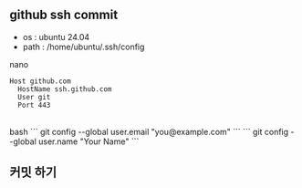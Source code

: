 ## github ssh commit

+ os : ubuntu 24.04
+ path : /home/ubuntu/.ssh/config

nano
```
Host github.com
  HostName ssh.github.com
  User git
  Port 443
```
<br>
bash
```
  git config --global user.email "you@example.com"
```
```
  git config --global user.name "Your Name"
```

## 커밋 하기